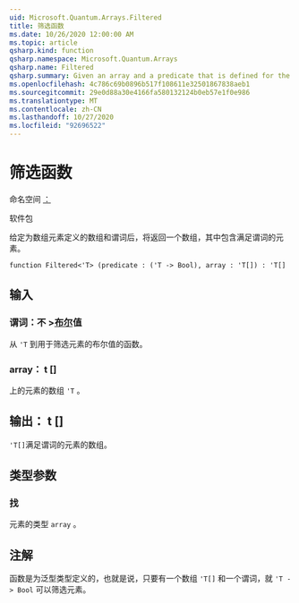 ```yaml
---
uid: Microsoft.Quantum.Arrays.Filtered
title: 筛选函数
ms.date: 10/26/2020 12:00:00 AM
ms.topic: article
qsharp.kind: function
qsharp.namespace: Microsoft.Quantum.Arrays
qsharp.name: Filtered
qsharp.summary: Given an array and a predicate that is defined for the elements of the array, returns an array that consists of those elements that satisfy the predicate.
ms.openlocfilehash: 4c786c69b0896b517f108611e32501867838aeb1
ms.sourcegitcommit: 29e0d88a30e4166fa580132124b0eb57e1f0e986
ms.translationtype: MT
ms.contentlocale: zh-CN
ms.lasthandoff: 10/27/2020
ms.locfileid: "92696522"
---
```

# <a name="filtered-function"></a>筛选函数

命名空间 [：](xref:Microsoft.Quantum.Arrays)

软件包 [](https://nuget.org/packages/)


给定为数组元素定义的数组和谓词后，将返回一个数组，其中包含满足谓词的元素。

```qsharp
function Filtered<'T> (predicate : ('T -> Bool), array : 'T[]) : 'T[]
```


## <a name="input"></a>输入

### <a name="predicate--t---bool"></a>谓词：不 >[布尔](xref:microsoft.quantum.lang-ref.bool)值

从 `'T` 到用于筛选元素的布尔值的函数。


### <a name="array--t"></a>array： t []

上的元素的数组 `'T` 。



## <a name="output--t"></a>输出： t []

`'T[]`满足谓词的元素的数组。

## <a name="type-parameters"></a>类型参数

### <a name="t"></a>找

元素的类型 `array` 。

## <a name="remarks"></a>注解

函数是为泛型类型定义的，也就是说，只要有一个数组 `'T[]` 和一个谓词，就 `'T -> Bool` 可以筛选元素。